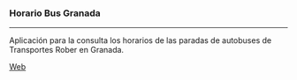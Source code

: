 <h3>Horario Bus Granada</h3>
<hr/>

Aplicación para la consulta los horarios de las paradas de autobuses de Transportes Rober en Granada.

<a href="https://salvacam.github.io/horario" target="_blank">Web</a>
